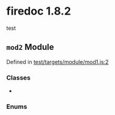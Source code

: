 
# firedoc 1.8.2

test


## `mod2` Module



Defined in [test/targets/module/mod1.js:2](../files/test_targets_module_mod1.js.md#l2)






### Classes
  - [](../classes/.md)

### Enums


